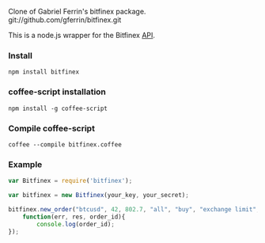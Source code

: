 Clone of Gabriel Ferrin's bitfinex package. git://github.com/gferrin/bitfinex.git

This is a node.js wrapper for the Bitfinex [API](https://bitfinex.com/pages/api).

### Install

`npm install bitfinex`

### coffee-script installation
`npm install -g coffee-script`

### Compile coffee-script
`coffee --compile bitfinex.coffee`

### Example

```js
var Bitfinex = require('bitfinex');

var bitfinex = new Bitfinex(your_key, your_secret);

bitfinex.new_order("btcusd", 42, 802.7, "all", "buy", "exchange limit", 
	function(err, res, order_id){
		console.log(order_id);
});
```